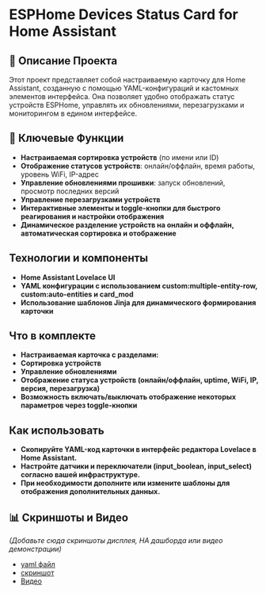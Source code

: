 # ESPHome Devices Status Card for Home Assistant

## 🌟 Описание Проекта

Этот проект представляет собой настраиваемую карточку для Home Assistant, созданную с помощью YAML-конфигураций и кастомных элементов интерфейса. Она позволяет удобно отображать статус устройств ESPHome, управлять их обновлениями, перезагрузками и мониторингом в едином интерфейсе.

## 🚀 Ключевые Функции
- **Настраиваемая сортировка устройств** (по имени или ID)
- **Отображение статусов устройств**: онлайн/оффлайн, время работы, уровень WiFi, IP-адрес
- **Управление обновлениями прошивки**: запуск обновлений, просмотр последних версий
- **Управление перезагрузками устройств**
- **Интерактивные элементы и toggle-кнопки для быстрого реагирования и настройки отображения**
- **Динамическое разделение устройств на онлайн и оффлайн, автоматическая сортировка и отображение**

## Технологии и компоненты
- **Home Assistant Lovelace UI**
- **YAML конфигурации с использованием custom:multiple-entity-row, custom:auto-entities и card_mod**
- **Использование шаблонов Jinja для динамического формирования карточки**
## Что в комплекте
- **Настраиваемая карточка с разделами:**
- **Сортировка устройств**
- **Управление обновлениями**
- **Отображение статуса устройств (онлайн/оффлайн, uptime, WiFi, IP, версия, перезагрузка)**
- **Возможность включать/выключать отображение некоторых параметров через toggle-кнопки**
## Как использовать
- **Скопируйте YAML-код карточки в интерфейс редактора Lovelace в Home Assistant.**
- **Настройте датчики и переключатели (input_boolean, input_select) согласно вашей инфраструктуре.**
- **При необходимости дополните или измените шаблоны для отображения дополнительных данных.**

## 📊 Скриншоты и Видео

*(Добавьте сюда скриншоты дисплея, HA дашборда или видео демонстрации)*

- [yaml файл](esphome_devices_status_card.yaml)
- [скриншот](img/esphome_devices_status_card.jpg)
- [Видео](https://t.me/parus_smart/68/9162)
